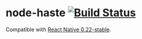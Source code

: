 # node-haste [![Build Status](https://travis-ci.org/facebook/node-haste.png?branch=master)](https://travis-ci.org/facebook/node-haste)

Compatible with [React Native 0.22-stable](https://github.com/aleclarson/react-native).
